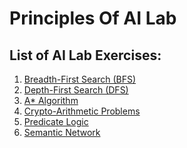 # Principles Of AI Lab

## List of AI Lab Exercises:

1. [Breadth-First Search (BFS)](https://github.com/Esai-Keshav/principles-of-ai-lab/blob/main/Programs/BFS(breath).py)
2. [Depth-First Search (DFS)](https://github.com/Esai-Keshav/principles-of-ai-lab/blob/main/Programs/DFS(depth).py)
3. [A* Algorithm](https://github.com/Esai-Keshav/principles-of-ai-lab/blob/main/Programs/A_star.py)
4. [Crypto-Arithmetic Problems](https://github.com/Esai-Keshav/principles-of-ai-lab/blob/main/Programs/cryto_arthrmatic.py)
5. [Predicate Logic](https://github.com/Esai-Keshav/principles-of-ai-lab/blob/main/Programs/predicate-logic.py)
6. [Semantic Network](./Programs/sematic_net.py) 